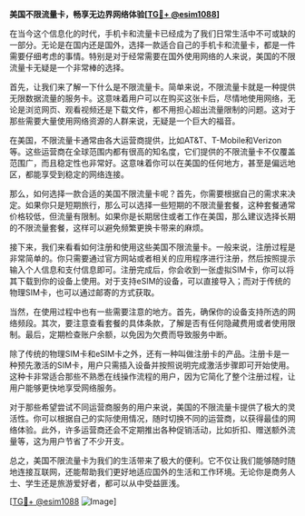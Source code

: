 **美国不限流量卡，畅享无边界网络体验[[TG💪+ @esim1088](https://t.me/s/esim1088)]**

在当今这个信息化的时代，手机卡和流量卡已经成为了我们日常生活中不可或缺的一部分。无论是在国内还是国外，选择一款适合自己的手机卡和流量卡，都是一件需要仔细考虑的事情。特别是对于经常需要在国外使用网络的人来说，美国的不限流量卡无疑是一个非常棒的选择。

首先，让我们来了解一下什么是不限流量卡。简单来说，不限流量卡就是一种提供无限数据流量的服务卡。这意味着用户可以在购买这张卡后，尽情地使用网络，无论是浏览网页、观看视频还是下载文件，都不用担心超出流量限制的问题。这对于那些需要大量使用网络资源的人群来说，无疑是一个巨大的福音。

在美国，不限流量卡通常由各大运营商提供，比如AT&T、T-Mobile和Verizon等。这些运营商在全球范围内都有很高的知名度，它们提供的不限流量卡不仅覆盖范围广，而且稳定性也非常好。这意味着你可以在美国的任何地方，甚至是偏远地区，都能享受到稳定的网络连接。

那么，如何选择一款合适的美国不限流量卡呢？首先，你需要根据自己的需求来决定。如果你只是短期旅行，那么可以选择一些短期的不限流量套餐，这种套餐通常价格较低，但流量有限制。如果你是长期居住或者工作在美国，那么建议选择长期的不限流量套餐，这样可以避免频繁更换卡带来的麻烦。

接下来，我们来看看如何注册和使用这些美国不限流量卡。一般来说，注册过程是非常简单的。你只需要通过官方网站或者相关的应用程序进行注册，然后按照提示输入个人信息和支付信息即可。注册完成后，你会收到一张虚拟SIM卡，你可以将其下载到你的设备上使用。对于支持eSIM的设备，可以直接导入；而对于传统的物理SIM卡，也可以通过邮寄的方式获取。

当然，在使用过程中也有一些需要注意的地方。首先，确保你的设备支持所选的网络频段。其次，要注意查看套餐的具体条款，了解是否有任何隐藏费用或者使用限制。最后，定期检查账户余额，以免因为欠费而导致服务中断。

除了传统的物理SIM卡和eSIM卡之外，还有一种叫做注册卡的产品。注册卡是一种预先激活的SIM卡，用户只需插入设备并按照说明完成激活步骤即可开始使用。这种卡非常适合那些不熟悉在线操作流程的用户，因为它简化了整个注册过程，让用户能够更快地享受网络服务。

对于那些希望尝试不同运营商服务的用户来说，美国的不限流量卡提供了极大的灵活性。你可以根据自己的实际使用情况，随时切换不同的运营商，以获得最佳的网络体验。此外，许多运营商还会不定期推出各种促销活动，比如折扣、赠送额外流量等，这为用户节省了不少开支。

总之，美国不限流量卡为我们的生活带来了极大的便利。它不仅让我们能够随时随地连接互联网，还能帮助我们更好地适应国外的生活和工作环境。无论你是商务人士、学生还是旅游爱好者，都可以从中受益匪浅。

[[TG💪+ @esim1088](https://t.me/s/esim1088) ![Image](https://i.postimg.cc/4NQfJmqS/Snipaste-2025-05-13-00-14-12.png)]